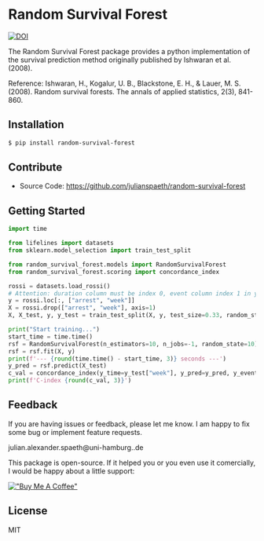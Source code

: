# Random Survival Forest

[![DOI](https://zenodo.org/badge/201053930.svg)](https://zenodo.org/badge/latestdoi/201053930)

The Random Survival Forest package provides a python implementation of the survival prediction method originally published by Ishwaran et al. (2008).

Reference: 
Ishwaran, H., Kogalur, U. B., Blackstone, E. H., & Lauer, M. S. (2008). 
Random survival forests. 
The annals of applied statistics, 2(3), 841-860.

## Installation
```sh
$ pip install random-survival-forest
```

## Contribute

- Source Code: https://github.com/julianspaeth/random-survival-forest

## Getting Started

```python
import time

from lifelines import datasets
from sklearn.model_selection import train_test_split

from random_survival_forest.models import RandomSurvivalForest
from random_survival_forest.scoring import concordance_index

rossi = datasets.load_rossi()
# Attention: duration column must be index 0, event column index 1 in y
y = rossi.loc[:, ["arrest", "week"]]
X = rossi.drop(["arrest", "week"], axis=1)
X, X_test, y, y_test = train_test_split(X, y, test_size=0.33, random_state=10)

print("Start training...")
start_time = time.time()
rsf = RandomSurvivalForest(n_estimators=10, n_jobs=-1, random_state=10)
rsf = rsf.fit(X, y)
print(f'--- {round(time.time() - start_time, 3)} seconds ---')
y_pred = rsf.predict(X_test)
c_val = concordance_index(y_time=y_test["week"], y_pred=y_pred, y_event=y_test["arrest"])
print(f'C-index {round(c_val, 3)}')
```

## Feedback

If you are having issues or feedback, please let me know. I am happy to fix some bug or implement feature requests.

julian.alexander.spaeth@uni-hamburg..de

This package is open-source. If it helped you or you even use it comercially, I would be happy about a little support:

[!["Buy Me A Coffee"](https://www.buymeacoffee.com/assets/img/custom_images/orange_img.png)](https://www.buymeacoffee.com/julianspaeth)

## License
MIT


